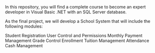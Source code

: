 In this repository, you will find a complete course to become an expert developer in Visual Basic .NET with an SQL Server database.

As the final project, we will develop a School System that will include the following modules:

Student Registration
User Control and Permissions
Monthly Payment Management
Grade Control
Enrollment
Tuition Management
Attendance
Cash Management
